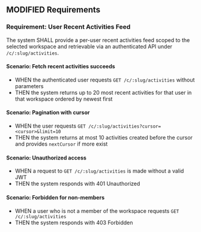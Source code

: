 ## MODIFIED Requirements

### Requirement: User Recent Activities Feed

The system SHALL provide a per-user recent activities feed scoped to the selected workspace and retrievable via an authenticated API under `/c/:slug/activities`.

#### Scenario: Fetch recent activities succeeds

- WHEN the authenticated user requests `GET /c/:slug/activities` without parameters
- THEN the system returns up to 20 most recent activities for that user in that workspace ordered by newest first

#### Scenario: Pagination with cursor

- WHEN the user requests `GET /c/:slug/activities?cursor=<cursor>&limit=10`
- THEN the system returns at most 10 activities created before the cursor and provides `nextCursor` if more exist

#### Scenario: Unauthorized access

- WHEN a request to `GET /c/:slug/activities` is made without a valid JWT
- THEN the system responds with 401 Unauthorized

#### Scenario: Forbidden for non-members

- WHEN a user who is not a member of the workspace requests `GET /c/:slug/activities`
- THEN the system responds with 403 Forbidden
